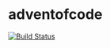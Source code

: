 # adventofcode

[![Build Status](https://travis-ci.org/ericminio/adventofcode.svg?branch=master)](https://travis-ci.org/ericminio/adventofcode)
